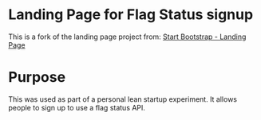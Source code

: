 # Landing Page for Flag Status signup

This is a fork of the landing page project from:
[Start Bootstrap - Landing Page](https://startbootstrap.com/template-overviews/landing-page/)

# Purpose
This was used as part of a personal lean startup experiment. It allows people to sign up to use a flag status API.
